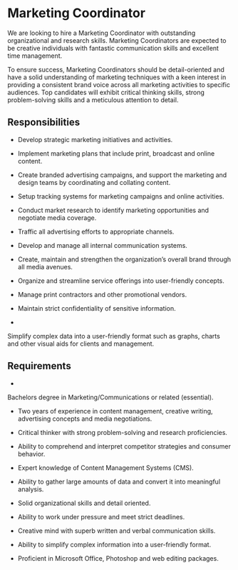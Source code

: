 # Marketing Coordinator

We are looking to hire a Marketing Coordinator with outstanding organizational and research skills. Marketing Coordinators are expected to be creative individuals with fantastic communication skills and excellent time management.

To ensure success, Marketing Coordinators should be detail-oriented and have a solid understanding of marketing techniques with a keen interest in providing a consistent brand voice across all marketing activities to specific audiences. Top candidates will exhibit critical thinking skills, strong problem-solving skills and a meticulous attention to detail.

## Responsibilities

* Develop strategic marketing initiatives and activities.

* Implement marketing plans that include print, broadcast and online content.

* Create branded advertising campaigns, and support the marketing and design teams by coordinating and collating content.

* Setup tracking systems for marketing campaigns and online activities.

* Conduct market research to identify marketing opportunities and negotiate media coverage.

* Traffic all advertising efforts to appropriate channels.

* Develop and manage all internal communication systems.

* Create, maintain and strengthen the organization’s overall brand through all media avenues.

* Organize and streamline service offerings into user-friendly concepts.

* Manage print contractors and other promotional vendors.

* Maintain strict confidentiality of sensitive information.

*

Simplify complex data into a user-friendly format such as graphs, charts and other visual aids for clients and management.

## Requirements

*

Bachelors degree in Marketing/Communications or related (essential).

* Two years of experience in content management, creative writing, advertising concepts and media negotiations.

* Critical thinker with strong problem-solving and research proficiencies.

* Ability to comprehend and interpret competitor strategies and consumer behavior.

* Expert knowledge of Content Management Systems (CMS).

* Ability to gather large amounts of data and convert it into meaningful analysis.

* Solid organizational skills and detail oriented.

* Ability to work under pressure and meet strict deadlines.

* Creative mind with superb written and verbal communication skills.

* Ability to simplify complex information into a user-friendly format.

* Proficient in Microsoft Office, Photoshop and web editing packages.

